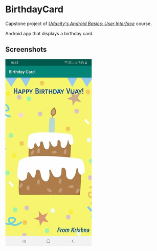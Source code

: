 # BirthdayCard
 Capstone project of <i><a href = "https://www.udacity.com/course/android-basics-user-interface--ud834" title="Udacity's Android Basics: User Interface"> Udacity's Android Basics: User Interface</a></i> course.
 
 Android app that displays a birthday card.
 
 Screenshots
 -----------
<img src="screenshots/BirthdayCard.jpg" width="270" height="585" alt="Birthday Card" title="Birthday Card">
